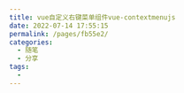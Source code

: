 ```yaml
---
title: vue自定义右键菜单组件vue-contextmenujs
date: 2022-07-14 17:55:15
permalink: /pages/fb55e2/
categories:
  - 随笔
  - 分享
tags:
  - 
---
```

